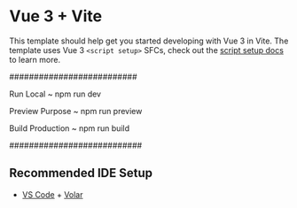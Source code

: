 # Vue 3 + Vite

This template should help get you started developing with Vue 3 in Vite. The template uses Vue 3 `<script setup>` SFCs, check out the [script setup docs](https://v3.vuejs.org/api/sfc-script-setup.html#sfc-script-setup) to learn more.

##########################

Run Local
~ npm run dev

Preview Purpose
~ npm run preview

Build Production
~ npm run build


###########################

## Recommended IDE Setup

- [VS Code](https://code.visualstudio.com/) + [Volar](https://marketplace.visualstudio.com/items?itemName=Vue.volar)
